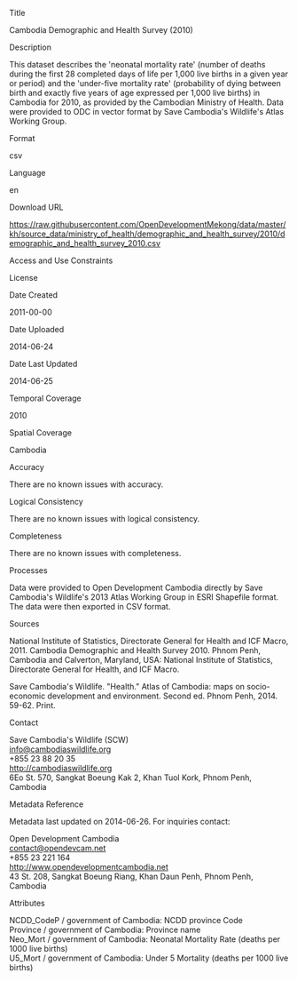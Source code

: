 Title

Cambodia Demographic and Health Survey (2010)

Description

This dataset describes the 'neonatal mortality rate' (number of deaths during the first 28 completed days of life per 1,000 live births in a given year or period) and the 'under-five mortality rate' (probability of dying between birth and exactly five years of age expressed per 1,000 live births) in Cambodia for 2010, as provided by the Cambodian Ministry of Health.  Data were provided to ODC in vector format by Save Cambodia's Wildlife's Atlas Working Group.

Format

csv

Language

en

Download URL

https://raw.githubusercontent.com/OpenDevelopmentMekong/data/master/kh/source_data/ministry_of_health/demographic_and_health_survey/2010/demographic_and_health_survey_2010.csv

Access and Use Constraints



License



Date Created

2011-00-00

Date Uploaded

2014-06-24

Date Last Updated

2014-06-25

Temporal Coverage

2010

Spatial Coverage

Cambodia

Accuracy

There are no known issues with accuracy.

Logical Consistency

There are no known issues with logical consistency.

Completeness

There are no known issues with completeness.

Processes

Data were provided to Open Development Cambodia directly by Save Cambodia's Wildlife's 2013 Atlas Working Group in ESRI Shapefile format. The data were then exported in CSV format.

Sources

National Institute of Statistics, Directorate General for Health and ICF Macro, 2011. Cambodia Demographic 
and Health Survey 2010. Phnom Penh, Cambodia and Calverton, Maryland, USA: National Institute of 
Statistics, Directorate General for Health, and ICF Macro.

Save Cambodia's Wildlife. "Health." Atlas of Cambodia: maps on socio-economic development and environment. Second ed. Phnom Penh, 2014. 59-62. Print.

Contact

Save Cambodia's Wildlife (SCW)  
info@cambodiaswildlife.org  
+855 23 88 20 35  
http://cambodiaswildlife.org  
6Eo St. 570, Sangkat Boeung Kak 2, Khan Tuol Kork, Phnom Penh, Cambodia  

Metadata Reference

Metadata last updated on 2014-06-26. For inquiries contact:

Open Development Cambodia  
contact@opendevcam.net  
+855 23 221 164  
http://www.opendevelopmentcambodia.net  
43 St. 208, Sangkat Boeung Riang, Khan Daun Penh, Phnom Penh, Cambodia  

Attributes

NCDD_CodeP / government of Cambodia:	NCDD province Code  
Province / government of Cambodia: Province name  
Neo_Mort / government of Cambodia: Neonatal Mortality Rate (deaths per 1000 live births)  
U5_Mort / government of Cambodia: Under 5 Mortality (deaths per 1000 live births)  



